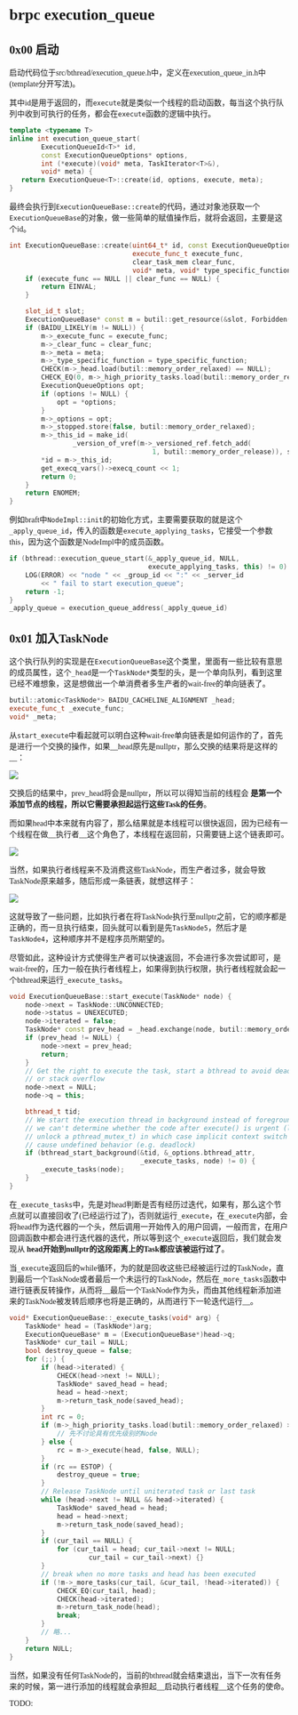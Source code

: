 <font face="Monaco">

# brpc execution_queue

## 0x00 启动

启动代码位于src/bthread/execution_queue.h中，定义在execution_queue_in.h中(template分开写法)。

其中id是用于返回的，而`execute`就是类似一个线程的启动函数，每当这个执行队列中收到可执行的任务，都会在`execute`函数的逻辑中执行。

```cpp
template <typename T>
inline int execution_queue_start(
        ExecutionQueueId<T>* id, 
        const ExecutionQueueOptions* options,
        int (*execute)(void* meta, TaskIterator<T>&),
        void* meta) {
   return ExecutionQueue<T>::create(id, options, execute, meta);
}
```

最终会执行到`ExecutionQueueBase::create`的代码，通过对象池获取一个`ExecutionQueueBase`的对象，做一些简单的赋值操作后，就将会返回，主要是这个id。

```cpp
int ExecutionQueueBase::create(uint64_t* id, const ExecutionQueueOptions* options,
                               execute_func_t execute_func,
                               clear_task_mem clear_func,
                               void* meta, void* type_specific_function) {
    if (execute_func == NULL || clear_func == NULL) {
        return EINVAL;
    }

    slot_id_t slot;
    ExecutionQueueBase* const m = butil::get_resource(&slot, Forbidden());
    if (BAIDU_LIKELY(m != NULL)) {
        m->_execute_func = execute_func;
        m->_clear_func = clear_func;
        m->_meta = meta;
        m->_type_specific_function = type_specific_function;
        CHECK(m->_head.load(butil::memory_order_relaxed) == NULL);
        CHECK_EQ(0, m->_high_priority_tasks.load(butil::memory_order_relaxed));
        ExecutionQueueOptions opt;
        if (options != NULL) {
            opt = *options;   
        }
        m->_options = opt;
        m->_stopped.store(false, butil::memory_order_relaxed);
        m->_this_id = make_id(
                _version_of_vref(m->_versioned_ref.fetch_add(
                                    1, butil::memory_order_release)), slot);
        *id = m->_this_id;
        get_execq_vars()->execq_count << 1;
        return 0;
    }
    return ENOMEM;
}
```

例如braft中`NodeImpl::init`的初始化方式，主要需要获取的就是这个`_apply_queue_id`，传入的函数是`execute_applying_tasks`，它接受一个参数this，因为这个函数是NodeImpl中的成员函数。

```cpp
if (bthread::execution_queue_start(&_apply_queue_id, NULL,
                                   execute_applying_tasks, this) != 0) {
    LOG(ERROR) << "node " << _group_id << ":" << _server_id 
        << " fail to start execution_queue";
    return -1;
}
_apply_queue = execution_queue_address(_apply_queue_id)
```

## 0x01 加入TaskNode

这个执行队列的实现是在`ExecutionQueueBase`这个类里，里面有一些比较有意思的成员属性，这个`_head`是一个`TaskNode*`类型的头，是一个单向队列，看到这里已经不难想象，这是想做出一个单消费者多生产者的wait-free的单向链表了。

```cpp
butil::atomic<TaskNode*> BAIDU_CACHELINE_ALIGNMENT _head;
execute_func_t _execute_func;
void* _meta;
```

从`start_execute`中看起就可以明白这种wait-free单向链表是如何运作的了，首先是进行一个交换的操作，如果__head原先是nullptr，那么交换的结果将是这样的__：

![](./execution_queue_pic/list1.png)

交换后的结果中，prev_head将会是nullptr，所以可以得知当前的线程会 __是第一个添加节点的线程，所以它需要承担起运行这些Task的任务__。

而如果head中本来就有内容了，那么结果就是本线程可以很快返回，因为已经有一个线程在做__执行者__这个角色了，本线程在返回前，只需要链上这个链表即可。

![](./execution_queue_pic/list2.png)

当然，如果执行者线程来不及消费这些TaskNode，而生产者过多，就会导致TaskNode原来越多，随后形成一条链表，就想这样子： 

![](./execution_queue_pic/list3.png)

这就导致了一些问题，比如执行者在将TaskNode执行至nullptr之前，它的顺序都是正确的，而一旦执行结束，回头就可以看到是先`TaskNode5`，然后才是`TaskNode4`，这种顺序并不是程序员所期望的。

尽管如此，这种设计方式使得生产者可以快速返回，不会进行多次尝试即可，是wait-free的，压力一般在执行者线程上，如果得到执行权限，执行者线程就会起一个bthread来运行`_execute_tasks`。

```cpp
void ExecutionQueueBase::start_execute(TaskNode* node) {
    node->next = TaskNode::UNCONNECTED;
    node->status = UNEXECUTED;
    node->iterated = false;
    TaskNode* const prev_head = _head.exchange(node, butil::memory_order_release);
    if (prev_head != NULL) {
        node->next = prev_head;
        return;
    }
    // Get the right to execute the task, start a bthread to avoid deadlock
    // or stack overflow
    node->next = NULL;
    node->q = this;

    bthread_t tid;
    // We start the execution thread in background instead of foreground as
    // we can't determine whether the code after execute() is urgent (like
    // unlock a pthread_mutex_t) in which case implicit context switch may
    // cause undefined behavior (e.g. deadlock)
    if (bthread_start_background(&tid, &_options.bthread_attr,
                                 _execute_tasks, node) != 0) {
        _execute_tasks(node);
    }
}
```

在`_execute_tasks`中，先是对head判断是否有经历过迭代，如果有，那么这个节点就可以直接回收了(已经运行过了)，否则就运行`_execute`，在`_execute`内部，会将head作为迭代器的一个头，然后调用一开始传入的用户回调，一般而言，在用户回调函数中都会进行迭代器的迭代，所以等到这个`_execute`返回后，我们就会发现从 __head开始到nullptr的这段距离上的Task都应该被运行过了__。

当`_execute`返回后的while循环，为的就是回收这些已经被运行过的TaskNode，直到最后一个TaskNode或者最后一个未运行的TaskNode，然后在`_more_tasks`函数中进行链表反转操作，从而将__最后一个TaskNode作为头，而由其他线程新添加进来的TaskNode被发转后顺序也将是正确的，从而进行下一轮迭代运行__。

```cpp
void* ExecutionQueueBase::_execute_tasks(void* arg) {
    TaskNode* head = (TaskNode*)arg;
    ExecutionQueueBase* m = (ExecutionQueueBase*)head->q;
    TaskNode* cur_tail = NULL;
    bool destroy_queue = false;
    for (;;) {
        if (head->iterated) {
            CHECK(head->next != NULL);
            TaskNode* saved_head = head;
            head = head->next;
            m->return_task_node(saved_head);
        }
        int rc = 0;
        if (m->_high_priority_tasks.load(butil::memory_order_relaxed) > 0) {
        	// 先不讨论具有优先级别的Node
        } else {
            rc = m->_execute(head, false, NULL);
        }
        if (rc == ESTOP) {
            destroy_queue = true;
        }
        // Release TaskNode until uniterated task or last task
        while (head->next != NULL && head->iterated) {
            TaskNode* saved_head = head;
            head = head->next;
            m->return_task_node(saved_head);
        }
        if (cur_tail == NULL) {
            for (cur_tail = head; cur_tail->next != NULL; 
                    cur_tail = cur_tail->next) {}
        }
        // break when no more tasks and head has been executed
        if (!m->_more_tasks(cur_tail, &cur_tail, !head->iterated)) {
            CHECK_EQ(cur_tail, head);
            CHECK(head->iterated);
            m->return_task_node(head);
            break;
        }
        // 略...
    }
    return NULL;
}
```

当然，如果没有任何TaskNode的，当前的bthread就会结束退出，当下一次有任务来的时候，第一进行添加的线程就会承担起__启动执行者线程__这个任务的使命。

TODO:

</font>